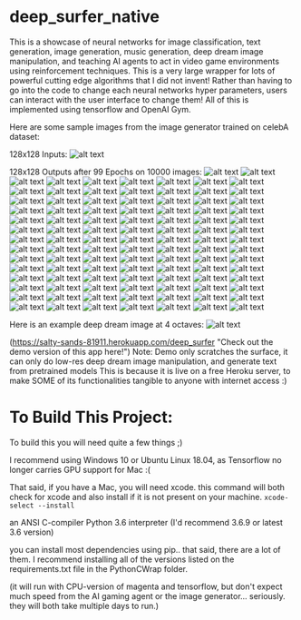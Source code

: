 # deep_surfer_native
This is a showcase of neural networks for image classification, text generation, image generation, music generation, deep dream image manipulation, and teaching AI agents to act in video game environments using reinforcement techniques. This is a very large wrapper for lots of powerful cutting edge algorithms that I did not invent! Rather than having to go into the code to change each neural networks hyper parameters, users can interact with the user interface to change them! All of this is implemented using tensorflow and OpenAI Gym.


Here are some sample images from the image generator trained on celebA dataset:

128x128 Inputs:
![alt text](people-gan/inputs/inputs_0.png)

128x128 Outputs after 99 Epochs on 10000 images:
![alt text](people-gan/epochs/samples_1.png)
![alt text](people-gan/epochs/samples_2.png)
![alt text](people-gan/epochs/samples_3.png)
![alt text](people-gan/epochs/samples_4.png)
![alt text](people-gan/epochs/samples_5.png)
![alt text](people-gan/epochs/samples_6.png)
![alt text](people-gan/epochs/samples_7.png)
![alt text](people-gan/epochs/samples_8.png)
![alt text](people-gan/epochs/samples_9.png)
![alt text](people-gan/epochs/samples_10.png)
![alt text](people-gan/epochs/samples_11.png)
![alt text](people-gan/epochs/samples_12.png)
![alt text](people-gan/epochs/samples_13.png)
![alt text](people-gan/epochs/samples_14.png)
![alt text](people-gan/epochs/samples_15.png)
![alt text](people-gan/epochs/samples_16.png)
![alt text](people-gan/epochs/samples_17.png)
![alt text](people-gan/epochs/samples_18.png)
![alt text](people-gan/epochs/samples_19.png)
![alt text](people-gan/epochs/samples_20.png)
![alt text](people-gan/epochs/samples_21.png)
![alt text](people-gan/epochs/samples_22.png)
![alt text](people-gan/epochs/samples_23.png)
![alt text](people-gan/epochs/samples_24.png)
![alt text](people-gan/epochs/samples_25.png)
![alt text](people-gan/epochs/samples_26.png)
![alt text](people-gan/epochs/samples_27.png)
![alt text](people-gan/epochs/samples_28.png)
![alt text](people-gan/epochs/samples_29.png)
![alt text](people-gan/epochs/samples_30.png)
![alt text](people-gan/epochs/samples_31.png)
![alt text](people-gan/epochs/samples_32.png)
![alt text](people-gan/epochs/samples_33.png)
![alt text](people-gan/epochs/samples_34.png)
![alt text](people-gan/epochs/samples_35.png)
![alt text](people-gan/epochs/samples_36.png)
![alt text](people-gan/epochs/samples_37.png)
![alt text](people-gan/epochs/samples_38.png)
![alt text](people-gan/epochs/samples_39.png)
![alt text](people-gan/epochs/samples_40.png)
![alt text](people-gan/epochs/samples_41.png)
![alt text](people-gan/epochs/samples_42.png)
![alt text](people-gan/epochs/samples_43.png)
![alt text](people-gan/epochs/samples_44.png)
![alt text](people-gan/epochs/samples_45.png)
![alt text](people-gan/epochs/samples_46.png)
![alt text](people-gan/epochs/samples_47.png)
![alt text](people-gan/epochs/samples_48.png)
![alt text](people-gan/epochs/samples_49.png)
![alt text](people-gan/epochs/samples_50.png)
![alt text](people-gan/epochs/samples_51.png)
![alt text](people-gan/epochs/samples_52.png)
![alt text](people-gan/epochs/samples_53.png)
![alt text](people-gan/epochs/samples_54.png)
![alt text](people-gan/epochs/samples_55.png)
![alt text](people-gan/epochs/samples_56.png)
![alt text](people-gan/epochs/samples_57.png)
![alt text](people-gan/epochs/samples_58.png)
![alt text](people-gan/epochs/samples_59.png)
![alt text](people-gan/epochs/samples_60.png)
![alt text](people-gan/epochs/samples_61.png)
![alt text](people-gan/epochs/samples_62.png)
![alt text](people-gan/epochs/samples_63.png)
![alt text](people-gan/epochs/samples_64.png)
![alt text](people-gan/epochs/samples_65.png)
![alt text](people-gan/epochs/samples_66.png)
![alt text](people-gan/epochs/samples_67.png)
![alt text](people-gan/epochs/samples_68.png)
![alt text](people-gan/epochs/samples_69.png)
![alt text](people-gan/epochs/samples_70.png)
![alt text](people-gan/epochs/samples_71.png)
![alt text](people-gan/epochs/samples_72.png)
![alt text](people-gan/epochs/samples_73.png)
![alt text](people-gan/epochs/samples_74.png)
![alt text](people-gan/epochs/samples_75.png)
![alt text](people-gan/epochs/samples_76.png)
![alt text](people-gan/epochs/samples_77.png)
![alt text](people-gan/epochs/samples_78.png)
![alt text](people-gan/epochs/samples_79.png)
![alt text](people-gan/epochs/samples_80.png)
![alt text](people-gan/epochs/samples_81.png)
![alt text](people-gan/epochs/samples_82.png)
![alt text](people-gan/epochs/samples_83.png)
![alt text](people-gan/epochs/samples_84.png)
![alt text](people-gan/epochs/samples_85.png)
![alt text](people-gan/epochs/samples_86.png)
![alt text](people-gan/epochs/samples_87.png)
![alt text](people-gan/epochs/samples_88.png)
![alt text](people-gan/epochs/samples_89.png)
![alt text](people-gan/epochs/samples_90.png)
![alt text](people-gan/epochs/samples_91.png)
![alt text](people-gan/epochs/samples_92.png)
![alt text](people-gan/epochs/samples_93.png)
![alt text](people-gan/epochs/samples_94.png)
![alt text](people-gan/epochs/samples_95.png)
![alt text](people-gan/epochs/samples_96.png)
![alt text](people-gan/epochs/samples_97.png)
![alt text](people-gan/epochs/samples_98.png)
![alt text](people-gan/epochs/samples_99.png)
![alt text](people-gan/epochs/samples_100.png)



Here is an example deep dream image at 4 octaves:
![alt text](PythonCWrap/icons/surfingsky-mixed4b.png)


(https://salty-sands-81911.herokuapp.com/deep_surfer "Check out the demo version of this app here!")
Note: Demo only scratches the surface, it can only do low-res deep dream image manipulation, and generate text from pretrained models
This is because it is live on a free Heroku server, to make SOME of its functionalities tangible to anyone with internet access :)



# To Build This Project:

To build this you will need quite a few things ;)

I recommend using Windows 10 or Ubuntu Linux 18.04, as Tensorflow no longer carries GPU support for Mac :(

That said, if you have a Mac, you will need xcode.
this command will both check for xcode and also install if it is not present on your machine.
    `xcode-select --install`


an ANSI C-compiler
Python 3.6 interpreter (I'd recommend 3.6.9 or latest 3.6 version)


you can install most dependencies using pip.. that said, there are a lot of them. I 
recommend installing all of the versions listed on the requirements.txt file in the PythonCWrap folder.

(it will run with CPU-version of magenta and tensorflow, but don't expect much speed from the AI gaming agent or the image generator...
 seriously. they will both take multiple days to run.)
